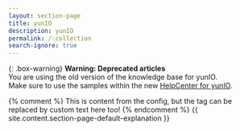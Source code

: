 ```yaml
---
layout: section-page
title: yunIO
description: yunIO
permalink: /:collection
search-ignore: true
---
```


{: .box-warning}
**Warning: Deprecated articles** <br>
You are using the old version of the knowledge base for yunIO.<br>
Make sure to use the samples within the new [HelpCenter for yunIO](https://helpcenter.theobald-software.com/yunio/knowledge-base).

{% comment %} This is content from the config, but the tag can be replaced by custom text here too! {% endcomment %}
{{ site.content.section-page-default-explanation }}